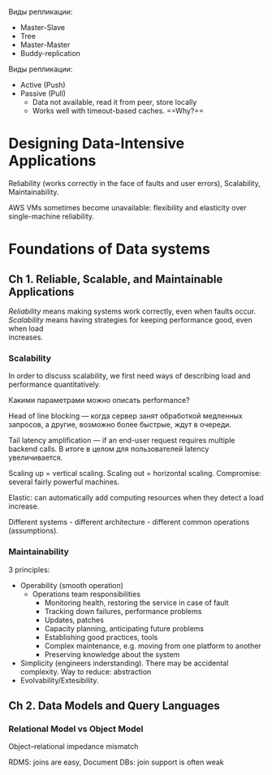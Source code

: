 Виды репликации:

- Master-Slave
- Tree
- Master-Master
- Buddy-replication

Виды репликации:

- Active (Push)
- Passive (Pull)
    - Data not available, read it from peer, store locally
    - Works well with timeout-based caches. ==Why?==

# Designing Data-Intensive Applications

Reliability (works correctly in the face of faults and user errors), Scalability, Maintainability.

AWS VMs sometimes become unavailable: flexibility and elasticity over single-machine reliability.

# Foundations of Data systems

## Ch 1. Reliable, Scalable, and Maintainable Applications

_Reliability_ means making systems work correctly, even when faults occur. _Scalability_ means having strategies for keeping performance good, even when load  
increases.  

### Scalability

In order to discuss scalability, we first need ways of describing load and performance quantitatively.

Какими параметрами можно описать performance?

Head of line blocking — когда сервер занят обработкой медленных запросов, а другие, возможно более быстрые, ждут в очереди.

Tail latency amplification — if an end-user request requires multiple backend calls. В итоге в целом для пользователей latency увеличивается.

Scaling up = vertical scaling. Scaling out = horizontal scaling. Compromise: several fairly powerful machines.

Elastic: can automatically add computing resources when they detect a load increase.

Different systems - different architecture - different common operations (assumptions).

### Maintainability

3 principles:

- Operability (smooth operation)
    - Operations team responsibilities
        - Monitoring health, restoring the service in case of fault
        - Tracking down failures, performance problems
        - Updates, patches
        - Capacity planning, anticipating future problems
        - Establishing good practices, tools
        - Complex maintenance, e.g. moving from one platform to another
        - Preserving knowledge about the system
- Simplicity (engineers inderstanding). There may be accidental complexity. Way to reduce: abstraction
- Evolvability/Extesibility.

## Ch 2. Data Models and Query Languages

### Relational Model vs Object Model

Object–relational impedance mismatch

RDMS: joins are easy, Document DBs: join support is often weak